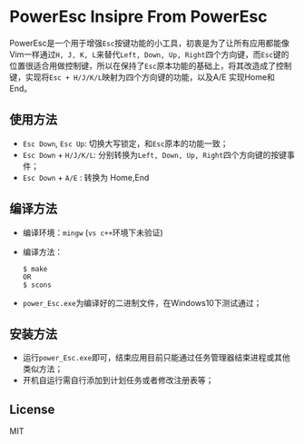 # PowerEsc Insipre From PowerEsc

PowerEsc是一个用于增强`Esc`按键功能的小工具，初衷是为了让所有应用都能像Vim一样通过`H, J, K, L`来替代`Left, Down, Up, Right`四个方向键，而`Esc`键的位置很适合用做控制键，所以在保持了`Esc`原本功能的基础上，将其改造成了控制键，实现将`Esc + H/J/K/L`映射为四个方向键的功能，以及A/E 实现Home和End。

## 使用方法

* `Esc Down`, `Esc Up`: 切换大写锁定，和`Esc`原本的功能一致；
* `Esc Down` + `H/J/K/L`: 分别转换为`Left, Down, Up, Right`四个方向键的按键事件；
* `Esc Down` + `A/E` : 转换为 Home,End

## 编译方法

* 编译环境：`mingw` (`vs c++`环境下未验证)

* 编译方法：

  ```shell
  $ make
  OR
  $ scons
  ```

* `power_Esc.exe`为编译好的二进制文件，在Windows10下测试通过；

## 安装方法

* 运行`power_Esc.exe`即可，结束应用目前只能通过任务管理器结束进程或其他类似方法；
* 开机自运行需自行添加到计划任务或者修改注册表等；

## License

MIT